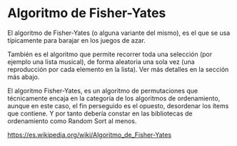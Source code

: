 # Algoritmo de Fisher-Yates

El algoritmo de Fisher-Yates (o alguna variante del mismo), es el que se usa típicamente para barajar en los juegos de azar.

También es el algoritmo que permite recorrer toda una selección (por ejemplo una lista musical), de forma aleatoria una sola vez (una reproducción por cada elemento en la lista). Ver más detalles en la sección más abajo.

El algoritmo Fisher-Yates, es un algoritmo de permutaciones que técnicamente encaja en la categoría de los algoritmos de ordenamiento, aunque en este caso, el fin perseguido es el opuesto, desordenar los ítems que contiene. Y por tanto debería constar en las bibliotecas de ordenamiento como Random Sort al menos.

https://es.wikipedia.org/wiki/Algoritmo_de_Fisher-Yates